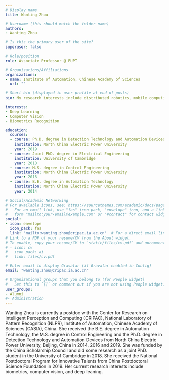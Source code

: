```yaml
---
# Display name
title: Wanting Zhou

# Username (this should match the folder name)
authors:
- Wanting Zhou

# Is this the primary user of the site?
superuser: false

# Role/position
role: Associate Professor @ BUPT

# Organizations/Affiliations
organizations:
- name: Institute of Automation, Chinese Academy of Sciences
  url: ""

# Short bio (displayed in user profile at end of posts)
bio: My research interests include distributed robotics, mobile computing and programmable matter.

interests:
- Deep Learning
- Computer Vision
- Biometrics Recognition

education:
  courses:
  - course: Ph.D. degree in Detection Technology and Automation Devices
    institution: North China Electric Power University
    year: 2019
  - course: Joint PhD. degree in Electrical Engineering
    institution: University of Cambridge
    year: 2018
  - course: M.S. degree in Control Engineering
    institution: North China Electric Power University
    year: 2016 
  - course: B.E. degree in Automation Technology 
    institution: North China Electric Power University
    year: 2014

# Social/Academic Networking
# For available icons, see: https://sourcethemes.com/academic/docs/page-builder/#icons
#   For an email link, use "fas" icon pack, "envelope" icon, and a link in the
#   form "mailto:your-email@example.com" or "#contact" for contact widget.
social:
- icon: envelope
  icon_pack: fas
  link: 'mailto:wanting.zhou@cripac.ia.ac.cn'  # For a direct email link, use "mailto:test@example.org".
# Link to a PDF of your resume/CV from the About widget.
# To enable, copy your resume/CV to `static/files/cv.pdf` and uncomment the lines below.
# - icon: cv
#   icon_pack: ai
#   link: files/cv.pdf

# Enter email to display Gravatar (if Gravatar enabled in Config)
email: "wanting.zhou@cripac.ia.ac.cn"

# Organizational groups that you belong to (for People widget)
#   Set this to `[]` or comment out if you are not using People widget.
user_groups:
- Alumni
#- Administration
---
```

Wanting Zhou is currently a postdoc with the Center for Research on Intelligent Perception and Computing (CRIPAC), National Laboratory of Pattern Recognition (NLPR), Institute of Automation, Chinese Academy of Sciences (CASIA), China. She received the B.E. degree in Automation Technology, the M.S. degree in Control Engineering and the Ph.D. degree in Detection Technology and Automation Devices from North China Electric Power University, Beijing, China in 2014, 2016 and 2019. She was funded by the China Scholarship Council and did some research as a joint PhD. student in the University of Cambridge in 2018. She received the National Postdoctoral Program for Innovative Talents from China Postdoctoral Science Foundation in 2019. Her current research interests include biometrics, computer vision, and deep leaning.